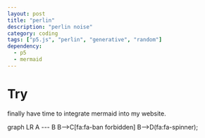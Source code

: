 ```yaml
---
layout: post
title: "perlin"
description: "perlin noise"
category: coding
tags: ["p5.js", "perlin", "generative", "random"]
dependency:
  - p5
  - mermaid
---
```

# Try
finally have time to integrate mermaid into my website. 

<div class="p5-sketch" id="perlin-canvas">
    <script type="text/javascript" src="/assets/js/p5/perlin.js"></script>
</div>

<div class="mermaid">
graph LR
    A --- B
    B-->C[fa:fa-ban forbidden]
    B-->D(fa:fa-spinner);
</div>